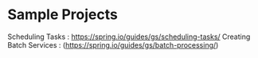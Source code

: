 # Sample Projects

Scheduling Tasks : https://spring.io/guides/gs/scheduling-tasks/
Creating Batch Services : (https://spring.io/guides/gs/batch-processing/)

